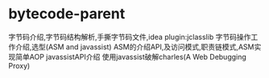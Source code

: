 # bytecode-parent
字节码介绍,字节码结构解析,手撕字节码文件,idea plugin:jclasslib 
字节码操作工作介绍,选型(ASM and javassist)
ASM的介绍API,及访问模式,职责链模式,ASM实现简单AOP
javassistAPI介绍
使用javassist破解charles(A Web Debugging Proxy)
